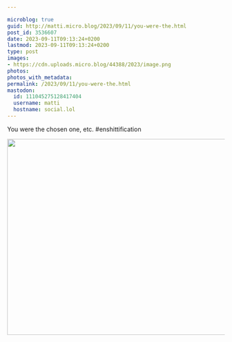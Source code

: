 ```yaml
---

microblog: true
guid: http://matti.micro.blog/2023/09/11/you-were-the.html
post_id: 3536607
date: 2023-09-11T09:13:24+0200
lastmod: 2023-09-11T09:13:24+0200
type: post
images:
- https://cdn.uploads.micro.blog/44388/2023/image.png
photos:
photos_with_metadata:
permalink: /2023/09/11/you-were-the.html
mastodon:
  id: 111045275128417404
  username: matti
  hostname: social.lol
---
```

You were the chosen one, etc. #enshittification



<img src="/media/uploads/2023/image.png" width="600" height="454" alt="">
